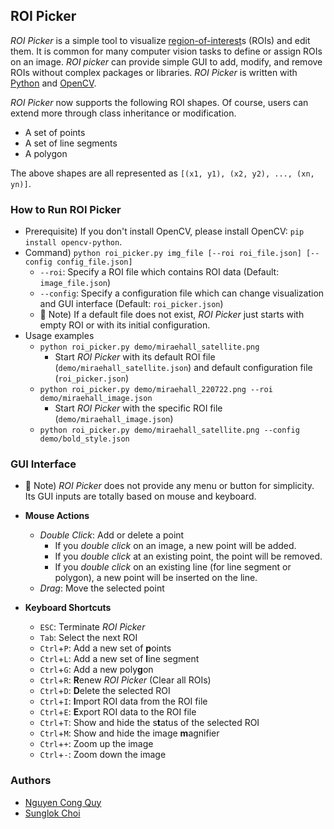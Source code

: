 
## ROI Picker
_ROI Picker_ is a simple tool to visualize [region-of-interest](https://en.wikipedia.org/wiki/Region_of_interest)s (ROIs) and edit them. It is common for many computer vision tasks to define or assign ROIs on an image. _ROI picker_ can provide simple GUI to add, modify, and remove ROIs without complex packages or libraries. _ROI Picker_ is written with [Python](https://www.python.org/) and [OpenCV](https://opencv.org/).

_ROI Picker_ now supports the following ROI shapes. Of course, users can extend more through class inheritance or modification.

* A set of points
* A set of line segments
* A polygon

The above shapes are all represented as `[(x1, y1), (x2, y2), ..., (xn, yn)]`.



### How to Run ROI Picker
* Prerequisite) If you don't install OpenCV, please install OpenCV: `pip install opencv-python`.
* Command) `python roi_picker.py img_file [--roi roi_file.json] [--config config_file.json]`
  * `--roi`: Specify a ROI file which contains ROI data (Default: `image_file.json`)
  * `--config`: Specify a configuration file which can change visualization and GUI interface (Default: `roi_picker.json`)
  * :memo: Note) If a default file does not exist, _ROI Picker_ just starts with empty ROI or with its initial configuration.
* Usage examples
  * `python roi_picker.py demo/miraehall_satellite.png`
    * Start _ROI Picker_ with its default ROI file (`demo/miraehall_satellite.json`) and default configuration file (`roi_picker.json`)
  * `python roi_picker.py demo/miraehall_220722.png --roi demo/miraehall_image.json`
    * Start _ROI Picker_ with the specific ROI file (`demo/miraehall_image.json`)
  * `python roi_picker.py demo/miraehall_satellite.png --config demo/bold_style.json`



### GUI Interface
 * :memo: Note) _ROI Picker_ does not provide any menu or button for simplicity. Its GUI inputs are totally based on mouse and keyboard.
   
 * **Mouse Actions**
    * _Double Click_: Add or delete a point
        * If you _double click_ on an image, a new point will be added.
        * If you _double click_ at an existing point, the point will be removed.
        * If you _double click_ on an existing line (for line segment or polygon), a new point will be inserted on the line.
    * _Drag_: Move the selected point
 * **Keyboard Shortcuts**
    * `ESC`: Terminate _ROI Picker_
    * `Tab`: Select the next ROI
    * `Ctrl`+`P`: Add a new set of **p**oints
    * `Ctrl`+`L`: Add a new set of **l**ine segment
    * `Ctrl`+`G`: Add a new poly**g**on
    * `Ctrl`+`R`: **R**enew _ROI Picker_ (Clear all ROIs)
    * `Ctrl`+`D`: **D**elete the selected ROI
    * `Ctrl`+`I`: **I**mport ROI data from the ROI file
    * `Ctrl`+`E`: **E**xport ROI data to the ROI file
    * `Ctrl`+`T`: Show and hide the s**t**atus of the selected ROI
    * `Ctrl`+`M`: Show and hide the image **m**agnifier
    * `Ctrl`+`+`: Zoom up the image
    * `Ctrl`+`-`: Zoom down the image



### Authors
* [Nguyen Cong Quy](https://github.com/ncquy)
* [Sunglok Choi](https://mint-lab.github.io/sunglok/)